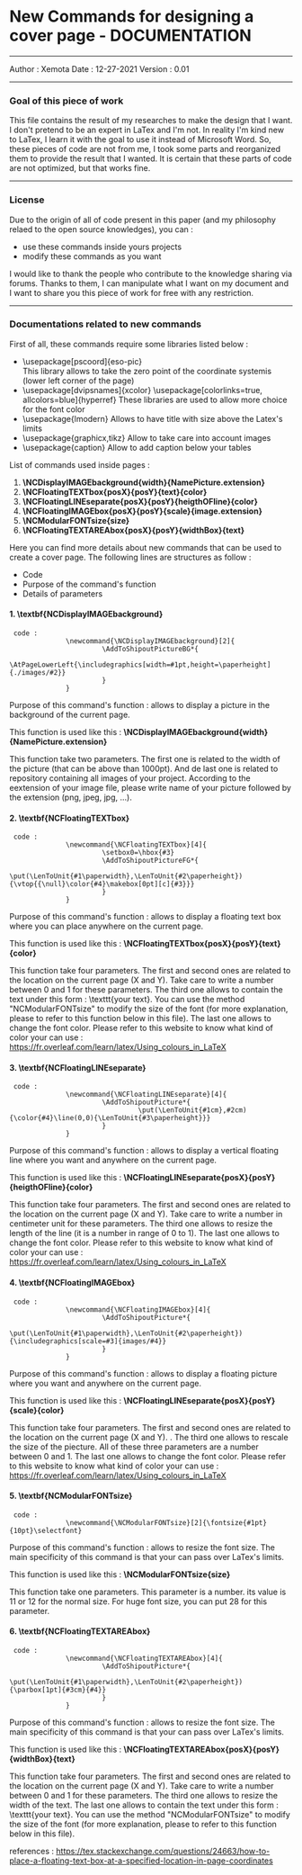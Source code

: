 # **New Commands for designing a cover page - DOCUMENTATION**
____
Author : Xemota
Date : 12-27-2021
Version : 0.01

____
### **Goal of this piece of work**
This file contains the result of my researches to make the design that I want. I don't pretend to be an expert in LaTex and I'm not. In reality I'm kind new to LaTex, I learn it with the goal to use it instead of Microsoft Word. 
So, these pieces of code are not from me, I took some parts and reorganized them to provide the result that I wanted. It is certain that these parts of code are not optimized, but that works fine. 
____
### **License**
Due to the origin of all of code present in this paper (and my philosophy relaed to the open source knowledges), you can :
- use these commands inside yours projects
- modify these commands as you want

I would like to thank the people who contribute to the knowledge sharing via forums. Thanks to them, I can manipulate what I want on my document and I want to share you this piece of work for free with any restriction. 
____

### **Documentations related to new commands**
First of all, these commands require some libraries listed below :
- \usepackage[pscoord]{eso-pic}  
         This library allows to take the zero point of the coordinate systemis (lower left 
         corner of the page) 
- \usepackage[dvipsnames]{xcolor}
        \usepackage[colorlinks=true, allcolors=blue]{hyperref}
        These libraries are used to allow more choice for the font color
- \usepackage{lmodern} 
        Allows to have title with size above the Latex's limits
- \usepackage{graphicx,tikz}
        Allow to take care into account images 
- \usepackage{caption}
        Allow to add caption below your tables 
        
List of commands used inside pages : 
1. **\NCDisplayIMAGEbackground{width}{NamePicture.extension}**
2. **\NCFloatingTEXTbox{posX}{posY}{text}{color}**
3. **\NCFloatingLINEseparate{posX}{posY}{heigthOFline}{color}**
4. **\NCFloatingIMAGEbox{posX}{posY}{scale}{image.extension}**
5. **\NCModularFONTsize{size}**
6. **\NCFloatingTEXTAREAbox{posX}{posY}{widthBox}{text}**
     
Here you can find more details about new commands that can be used to create a cover page. 
The following lines are structures as follow : 
- Code
- Purpose of the command's function
- Details of parameters 




#### **1. \textbf{NCDisplayIMAGEbackground}**
     code :
                  \newcommand{\NCDisplayIMAGEbackground}[2]{
                           \AddToShipoutPictureBG*{
                                    \AtPageLowerLeft{\includegraphics[width=#1pt,height=\paperheight]{./images/#2}}
                           }
    	          }
      
Purpose of this command's function : allows to display a picture in the background 
of the current page.

This function is used like this : 
**\NCDisplayIMAGEbackground{width}{NamePicture.extension}**

This function take two parameters. The first one is related to the width of the picture (that
can be above than 1000pt). And de last one is related to repository containing all images
of your project. According to the eextension of your image file, please write name of your 
picture followed by the extension (png, jpeg, jpg, ...).




#### **2. \textbf{NCFloatingTEXTbox}**
     code :
                  \newcommand{\NCFloatingTEXTbox}[4]{ 
                           \setbox0=\hbox{#3}
                           \AddToShipoutPictureFG*{
                                    \put(\LenToUnit{#1\paperwidth},\LenToUnit{#2\paperheight}){\vtop{{\null}\color{#4}\makebox[0pt][c]{#3}}}
                           }
                  }
        
Purpose of this command's function : allows to display a floating text box where 
you can place anywhere on the current page. 

This function is used like this :
**\NCFloatingTEXTbox{posX}{posY}{text}{color}**

This function take four parameters. The first and second ones are related to the
location on the current page (X and Y). Take care to write a number between 0 and 1
for these parameters. The third one allows to contain the text under this form : 
\texttt{your text}. You can use the method "NCModularFONTsize" to modify the size
of the font (for more explanation, please to refer to this function below in this file). 
The last one allows to change the font color. Please refer to this website to know what 
kind of color your can use : 
https://fr.overleaf.com/learn/latex/Using_colours_in_LaTeX
      
      
      
      
#### **3. \textbf{NCFloatingLINEseparate}**
     code : 
                  \newcommand{\NCFloatingLINEseparate}[4]{ 
                           \AddToShipoutPicture*{
                                    \put(\LenToUnit{#1cm},#2cm){\color{#4}\line(0,0){\LenToUnit{#3\paperheight}}}
                           } 
                  }
          
Purpose of this command's function : allows to display a vertical floating line where 
you want and anywhere on the current page. 

This function is used like this :
**\NCFloatingLINEseparate{posX}{posY}{heigthOFline}{color}**

This function take four parameters. The first and second ones are related to the
location on the current page (X and Y). Take care to write a number in centimeter unit
for these parameters. The third one allows to resize the length of the line (it is a 
number in range of 0 to 1). The last one allows to change the font color. Please refer to
this website to know what kind of color your can use : 
https://fr.overleaf.com/learn/latex/Using_colours_in_LaTeX
           
    
  
  
#### **4. \textbf{NCFloatingIMAGEbox}**
     code : 
                  \newcommand{\NCFloatingIMAGEbox}[4]{
                           \AddToShipoutPicture*{
                                    \put(\LenToUnit{#1\paperwidth},\LenToUnit{#2\paperheight}){\includegraphics[scale=#3]{images/#4}}
                           } 
                  }
         
Purpose of this command's function : allows to display a floating picture where 
you want and anywhere on the current page. 

This function is used like this :
**\NCFloatingLINEseparate{posX}{posY}{scale}{color}**

This function take four parameters. The first and second ones are related to the
location on the current page (X and Y). . The third one allows to rescale the size of
the piecture. All of these three parameters are a number between 0 and 1. The last one 
allows to change the font color. Please refer to this website to know what kind of color
your can use : 
https://fr.overleaf.com/learn/latex/Using_colours_in_LaTeX    
    
  
  
  
#### **5. \textbf{NCModularFONTsize}**
     code :
                  \newcommand{\NCModularFONTsize}[2]{\fontsize{#1pt}{10pt}\selectfont}
                  
Purpose of this command's function : allows to resize the font size. The main 
specificity of this command is that your can pass over LaTex's limits.  

This function is used like this :
**\NCModularFONTsize{size}**

This function take one parameters. This parameter is a number. its value is 11 or 12 for 
the normal size. For huge font size, you can put 28 for this parameter.

  
  
  
#### **6. \textbf{NCFloatingTEXTAREAbox}**
     code : 
                  \newcommand{\NCFloatingTEXTAREAbox}[4]{
                           \AddToShipoutPicture*{
                                    \put(\LenToUnit{#1\paperwidth},\LenToUnit{#2\paperheight}){\parbox[1pt]{#3cm}{#4}}
                           } 
                  }
         
 Purpose of this command's function : allows to resize the font size. The main 
 specificity of this command is that your can pass over LaTex's limits.  

 This function is used like this :
 **\NCFloatingTEXTAREAbox{posX}{posY}{widthBox}{text}**

 This function take four parameters. The first and second ones are related to the
 location on the current page (X and Y). Take care to write a number between 0 and 1
 for these parameters. The third one allows to resize the width of the text. The last one
 allows to contain the text under this form : \texttt{your text}. You can use the method
 "NCModularFONTsize" to modify the size of the font (for more explanation, please to
 refer to this function below in this file).





references : 
https://tex.stackexchange.com/questions/24663/how-to-place-a-floating-text-box-at-a-specified-location-in-page-coordinates



